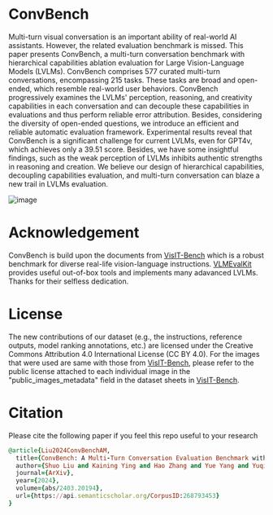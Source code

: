 # ConvBench
Multi-turn visual conversation is an important ability of real-world AI assistants. However,  the related evaluation benchmark is missed. This paper presents ConvBench, a multi-turn conversation benchmark with hierarchical capabilities ablation evaluation for Large Vision-Language Models (LVLMs). ConvBench comprises 577 curated multi-turn conversations, encompassing 215 tasks. These tasks are broad and open-ended, which resemble real-world user behaviors. ConvBench progressively examines the LVLMs' perception, reasoning, and creativity capabilities in each conversation and can decouple these capabilities in evaluations and thus perform reliable error attribution. Besides, considering the diversity of open-ended questions, we introduce an efficient and reliable automatic evaluation framework. Experimental results reveal that ConvBench is a significant challenge for current LVLMs, even for GPT4v, which achieves only a 39.51 score. Besides, we have some insightful findings, such as the weak perception of LVLMs inhibits authentic strengths in reasoning and creation. We believe our design of hierarchical capabilities, decoupling capabilities evaluation, and multi-turn conversation can blaze a new trail in LVLMs evaluation.

![image](https://github.com/60641884-822d-402e-9e6c-fa9c2ba3b6b4)

# Acknowledgement
ConvBench is build upon the documents from [VisIT-Bench](https://github.com/mlfoundations/VisIT-Bench/tree/main) which is a robust benchmark for diverse real-life vision-language instructions. [VLMEvalKit](https://github.com/open-compass/VLMEvalKit) provides useful out-of-box tools and implements many adavanced LVLMs. Thanks for their selfless dedication.

# License
The new contributions of our dataset (e.g., the instructions, reference outputs, model ranking annotations, etc.) are licensed under the Creative Commons Attribution 4.0 International License (CC BY 4.0). For the images that were used are same with those from [VisIT-Bench](https://github.com/mlfoundations/VisIT-Bench/tree/main), please refer to the public license attached to each individual image in the "public_images_metadata" field in the dataset sheets in [VisIT-Bench](https://github.com/mlfoundations/VisIT-Bench/tree/main).


# Citation
Please cite the following paper if you feel this repo useful to your research

```ruby
@article{Liu2024ConvBenchAM,
  title={ConvBench: A Multi-Turn Conversation Evaluation Benchmark with Hierarchical Capability for Large Vision-Language Models},
  author={Shuo Liu and Kaining Ying and Hao Zhang and Yue Yang and Yuqi Lin and Tianle Zhang and Chuanhao Li and Yu Qiao and Ping Luo and Wenqi Shao and Kaipeng Zhang},
  journal={ArXiv},
  year={2024},
  volume={abs/2403.20194},
  url={https://api.semanticscholar.org/CorpusID:268793453}
}
```

